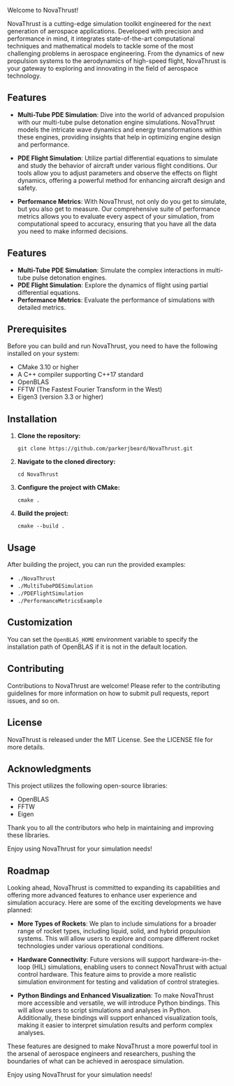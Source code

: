Welcome to NovaThrust!

NovaThrust is a cutting-edge simulation toolkit engineered for the next generation of aerospace applications. Developed with precision and performance in mind, it integrates state-of-the-art computational techniques and mathematical models to tackle some of the most challenging problems in aerospace engineering. From the dynamics of new propulsion systems to the aerodynamics of high-speed flight, NovaThrust is your gateway to exploring and innovating in the field of aerospace technology.

## Features

- **Multi-Tube PDE Simulation**: Dive into the world of advanced propulsion with our multi-tube pulse detonation engine simulations. NovaThrust models the intricate wave dynamics and energy transformations within these engines, providing insights that help in optimizing engine design and performance.

- **PDE Flight Simulation**: Utilize partial differential equations to simulate and study the behavior of aircraft under various flight conditions. Our tools allow you to adjust parameters and observe the effects on flight dynamics, offering a powerful method for enhancing aircraft design and safety.

- **Performance Metrics**: With NovaThrust, not only do you get to simulate, but you also get to measure. Our comprehensive suite of performance metrics allows you to evaluate every aspect of your simulation, from computational speed to accuracy, ensuring that you have all the data you need to make informed decisions.

## Features

- **Multi-Tube PDE Simulation**: Simulate the complex interactions in multi-tube pulse detonation engines.
- **PDE Flight Simulation**: Explore the dynamics of flight using partial differential equations.
- **Performance Metrics**: Evaluate the performance of simulations with detailed metrics.

## Prerequisites

Before you can build and run NovaThrust, you need to have the following installed on your system:
- CMake 3.10 or higher
- A C++ compiler supporting C++17 standard
- OpenBLAS
- FFTW (The Fastest Fourier Transform in the West)
- Eigen3 (version 3.3 or higher)

## Installation

1. **Clone the repository:**
   ```
   git clone https://github.com/parkerjbeard/NovaThrust.git
   ```
2. **Navigate to the cloned directory:**
   ```
   cd NovaThrust
   ```

3. **Configure the project with CMake:**
   ```
   cmake .
   ```

4. **Build the project:**
   ```
   cmake --build .
   ```

## Usage

After building the project, you can run the provided examples:
- `./NovaThrust`
- `./MultiTubePDESimulation`
- `./PDEFlightSimulation`
- `./PerformanceMetricsExample`

## Customization

You can set the `OpenBLAS_HOME` environment variable to specify the installation path of OpenBLAS if it is not in the default location.

## Contributing

Contributions to NovaThrust are welcome! Please refer to the contributing guidelines for more information on how to submit pull requests, report issues, and so on.

## License

NovaThrust is released under the MIT License. See the LICENSE file for more details.

## Acknowledgments

This project utilizes the following open-source libraries:
- OpenBLAS
- FFTW
- Eigen

Thank you to all the contributors who help in maintaining and improving these libraries.

Enjoy using NovaThrust for your simulation needs!

## Roadmap

Looking ahead, NovaThrust is committed to expanding its capabilities and offering more advanced features to enhance user experience and simulation accuracy. Here are some of the exciting developments we have planned:

- **More Types of Rockets**: We plan to include simulations for a broader range of rocket types, including liquid, solid, and hybrid propulsion systems. This will allow users to explore and compare different rocket technologies under various operational conditions.

- **Hardware Connectivity**: Future versions will support hardware-in-the-loop (HIL) simulations, enabling users to connect NovaThrust with actual control hardware. This feature aims to provide a more realistic simulation environment for testing and validation of control strategies.

- **Python Bindings and Enhanced Visualization**: To make NovaThrust more accessible and versatile, we will introduce Python bindings. This will allow users to script simulations and analyses in Python. Additionally, these bindings will support enhanced visualization tools, making it easier to interpret simulation results and perform complex analyses.

These features are designed to make NovaThrust a more powerful tool in the arsenal of aerospace engineers and researchers, pushing the boundaries of what can be achieved in aerospace simulation.

Enjoy using NovaThrust for your simulation needs!